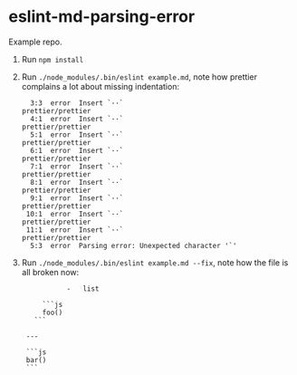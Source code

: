 # eslint-md-parsing-error

Example repo.

1. Run `npm install`

2. Run `./node_modules/.bin/eslint example.md`, note how prettier complains a lot about missing indentation:

         3:3  error  Insert `··`                              prettier/prettier
         4:1  error  Insert `··`                              prettier/prettier
         5:1  error  Insert `··`                              prettier/prettier
         6:1  error  Insert `··`                              prettier/prettier
         7:1  error  Insert `··`                              prettier/prettier
         8:1  error  Insert `··`                              prettier/prettier
         9:1  error  Insert `··`                              prettier/prettier
        10:1  error  Insert `··`                              prettier/prettier
        11:1  error  Insert `··`                              prettier/prettier
         5:3  error  Parsing error: Unexpected character '`'
   
3. Run `./node_modules/.bin/eslint example.md --fix`, note how the file is all broken now:

                  -   list
        
            ```js
            foo()
          ```
        
        ---
          
        ```js
        bar()
        ```





